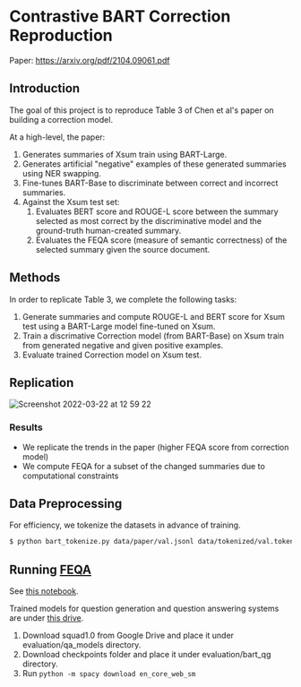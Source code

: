 # Contrastive BART Correction Reproduction

Paper: https://arxiv.org/pdf/2104.09061.pdf

## Introduction

The goal of this project is to reproduce Table 3 of Chen et al's paper
on building a correction model.

At a high-level, the paper:

1. Generates summaries of Xsum train using BART-Large.
2. Generates artificial "negative" examples of these generated summaries using NER swapping.
3. Fine-tunes BART-Base to discriminate between correct and incorrect summaries.
4. Against the Xsum test set:
    1. Evaluates BERT score and ROUGE-L score between the summary selected as most correct by the
   discriminative model and the ground-truth human-created summary.
   2. Evaluates the FEQA score (measure of semantic correctness) of the selected summary given the source document.

## Methods

In order to replicate Table 3, we complete the following tasks:

1. Generate summaries and compute ROUGE-L and BERT score for Xsum test using a BART-Large model fine-tuned on Xsum.
2. Train a discrimative Correction model (from BART-Base) on Xsum train from generated negative and given positive examples.
4. Evaluate trained Correction model on Xsum test.

## Replication
![Screenshot 2022-03-22 at 12 59 22](https://user-images.githubusercontent.com/1349225/159534666-a8a6dbe2-dc15-4d43-93f6-e794aca8819f.png)

### Results
- We replicate the trends in the paper (higher FEQA score from correction model)
- We compute FEQA for a subset of the changed summaries due to computational constraints
## Data Preprocessing

For efficiency, we tokenize the datasets in advance of training.

```bash
$ python bart_tokenize.py data/paper/val.jsonl data/tokenized/val.tokenized.jsonl
```

## Running [FEQA](https://github.com/esdurmus/feqa)
See [this notebook](https://colab.research.google.com/drive/1ie9oz20mt6RRm6KsGLM9Mwxn9LQJAWKr?authuser=1#scrollTo=NOP0jqxdKiCZ).

Trained models for question generation and question answering systems are under [this drive](https://drive.google.com/drive/u/1/folders/1O3kjSIhjDULw1RPJZTQ002GK3XNo2Vxl).

1. Download squad1.0 from Google Drive and place it under evaluation/qa_models directory.
2. Download checkpoints folder and place it under evaluation/bart_qg directory.
3. Run `python -m spacy download en_core_web_sm`
